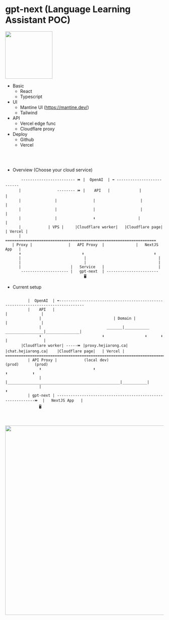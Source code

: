 # gpt-next (Language Learning Assistant POC)

<img src="https://github.com/jrhe123/gpt-next/assets/17329299/5f931286-e6bd-4778-b403-87b62c54e1da"  width="150"><br />

* Basic
  * React
  * Typescript
* UI
  * Mantine UI (https://mantine.dev/)
  * Tailwind
* API
  * Vercel edge func
  * Cloudflare proxy
* Deploy
  * Github
  * Vercel  

<br /><br />


* Overview (Choose your cloud service)
```
       ------------------------ ⏩ |  OpenAI  | ⬅️ --------------------------
      |                -------- ⏩ |    API   |             |                |
      |               |                |                    |                |
      |               |                |                    |                |
      |               |                ⬇️                   |                |
      |            | VPS |     |Cloudflare worker|   |Cloudflare page|   | Vercel |
      |           ===================================================================
   | Proxy |                |   API Proxy  |              |   NextJS App   |
      ⬆️                           ⬆️                               ⬆️
      |                            |                                |
      |                            |                                |
      |                      |   Service   |                        |
       --------------------- |   gpt-next  | -----------------------
                                   🖥️
```

* Current setup
```

          |  OpenAI  | ⬅️---------------------------------------------------------------------------------
          |    API   |                                                                   |               |
               |                                | Domain |                               |               |
               |                             _______|___________        _________________|_______________|
               ⬇️                           ⬇️                  ⬇️      ⬇️                |                |
       |Cloudflare worker| -----⏩ |proxy.hejiarong.ca|  |chat.hejiarong.ca|    |Cloudflare page|   | Vercel |
================================================================================================================      
          | API Proxy |            (local dev)                                          (prod)       (prod)
               ⬆️                       ⬆️                                                 ⬆️           ⬆️
               |                        |__________________________________________________|___________|  
               |                                                                               ⬆️
          | gpt-next | ------------------------------------------------------------⏩  |   NextJS App   |
               🖥️
```

<br/><br/>
<img src="https://github.com/jrhe123/gpt-next/assets/17329299/46774b4e-7993-459c-90c3-e70225dd8b47"  width="600"><br />


<br /><br />
